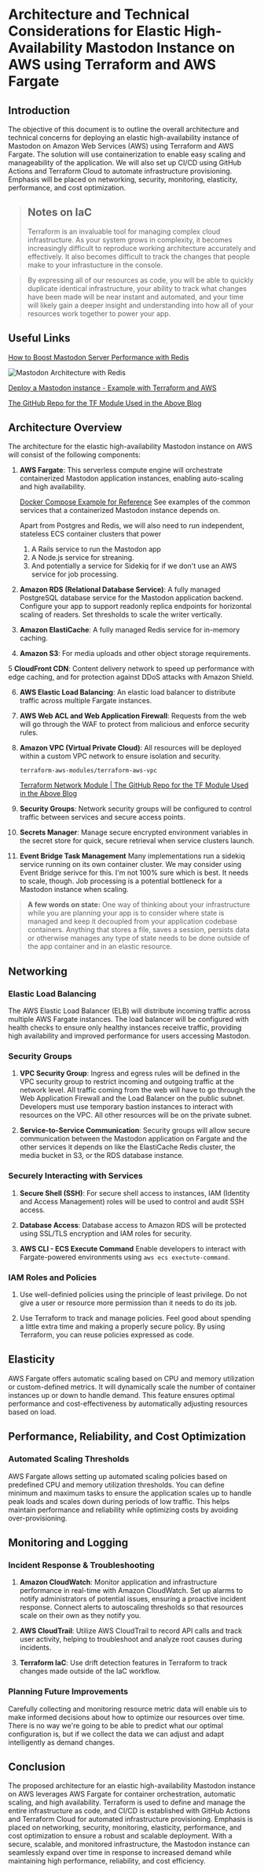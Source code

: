 # Architecture and Technical Considerations for Elastic High-Availability Mastodon Instance on AWS using Terraform and AWS Fargate

## Introduction

The objective of this document is to outline the overall architecture and technical concerns for deploying an elastic high-availability instance of Mastodon on Amazon Web Services (AWS) using Terraform and AWS Fargate. The solution will use containerization to enable easy scaling and manageability of the application. We will also set up CI/CD using GitHub Actions and Terraform Cloud to automate infrastructure provisioning. Emphasis will be placed on networking, security, monitoring, elasticity, performance, and cost optimization.

> ## Notes on IaC
> Terraform is an invaluable tool for managing complex cloud infrastructure. As your system grows in complexity, it becomes increasingly difficult to reproduce working architecture accurately and effectively. It also becomes difficult to track the changes that people make to your infrastucture in the console.

> By expressing all of our resources as code, you will be able to quickly duplicate identical infrastructure, your ability to track what changes have been made will be near instant and automated, and your time will likely gain a deeper insight and understanding into how all of your resources work together to power your app.

## Useful Links

[How to Boost Mastodon Server Performance with Redis](https://thenewstack.io/how-to-boost-mastodon-server-performance-with-redis/)

![Mastodon Architecture with Redis](../../images/mastodon-redis-example.png)

[Deploy a Mastodon instance - Example with Terraform and AWS](https://medium.com/@aureliendemilly/deploy-a-mastodon-instance-aec81d17f18a)

[The GitHub Repo for the TF Module Used in the Above Blog](https://github.com/ademilly/mastodon-aws-terraform)

## Architecture Overview

The architecture for the elastic high-availability Mastodon instance on AWS will consist of the following components:

1. **AWS Fargate**: This serverless compute engine will orchestrate containerized Mastodon application instances, enabling auto-scaling and high availability.

    [Docker Compose Example for Reference](https://github.com/mastodon/mastodon/blob/main/docker-compose.yml) See examples of the common services that a containerized Mastodon instance depends on. 
    
    Apart from Postgres and Redis, we will also need to run independent, stateless ECS container clusters that power
    
    1. A Rails service to run the Mastodon app
    2. A Node.js service for streaning.
    3. And potentially a service for Sidekiq for if we don't use an AWS service for job processing.


2. **Amazon RDS (Relational Database Service)**: A fully managed PostgreSQL database service for the Mastodon application backend. Configure your app to support readonly replica endpoints for horizontal scaling of readers. Set thresholds to scale the writer vertically.

3. **Amazon ElastiCache**: A fully managed Redis service for in-memory caching.

4. **Amazon S3**: For media uploads and other object storage requirements.

5  **CloudFront CDN**: Content delivery network to speed up performance with edge caching, and for protection against DDoS attacks with Amazon Shield.

6. **AWS Elastic Load Balancing**: An elastic load balancer to distribute traffic across multiple Fargate instances.

7. **AWS Web ACL and Web Application Firewall**: Requests from the web will go through the WAF to protect from malicious and enforce security rules.

8. **Amazon VPC (Virtual Private Cloud)**: All resources will be deployed within a custom VPC network to ensure isolation and security.

    `terraform-aws-modules/terraform-aws-vpc`

    [Terraform Network Module | The GitHub Repo for the TF Module Used in the Above Blog](https://github.com/ademilly/mastodon-aws-terraform)



9. **Security Groups**: Network security groups will be configured to control traffic between services and secure access points.

10. **Secrets Manager**: Manage secure encrypted environment variables in the secret store for quick, secure retrieval when service clusters launch.


11. **Event Bridge Task Management** Many implementations run a sidekiq service running on its own container cluster. We may consider using Event Bridge serivce for this. I'm not 100% sure which is best. It needs to scale, though. Job processing is a potential bottleneck for a Mastodon instance when scaling.

> **A few words on state:** One way of thinking about your infrastructure while you are planning your app is to consider where state is managed and keep it decoupled from your application codebase containers. Anything that stores a file, saves a session, persists data or otherwise manages any type of state needs to be done outside of the app container and in an elastic resource.  

## Networking

### Elastic Load Balancing

The AWS Elastic Load Balancer (ELB) will distribute incoming traffic across multiple AWS Fargate instances. The load balancer will be configured with health checks to ensure only healthy instances receive traffic, providing high availability and improved performance for users accessing Mastodon.

### Security Groups

1. **VPC Security Group**: Ingress and egress rules will be defined in the VPC security group to restrict incoming and outgoing traffic at the network level. All traffic coming from the web will have to go through the Web Application Firewall and the Load Balancer on the public subnet. Developers must use temporary bastion instances to interact with resources on the VPC. All other resources will be on the private subnet.

2. **Service-to-Service Communication**: Security groups will allow secure communication between the Mastodon application on Fargate and the other services it depends on like the ElastiCache Redis cluster, the media bucket in S3, or the RDS database instance.

### Securely Interacting with Services

1. **Secure Shell (SSH)**: For secure shell access to instances, IAM (Identity and Access Management) roles will be used to control and audit SSH access.

2. **Database Access**: Database access to Amazon RDS will be protected using SSL/TLS encryption and IAM roles for security.

3. **AWS CLI - ECS Execute Command** Enable developers to interact with Fargate-powered environments using `aws ecs exectute-command`.

### IAM Roles and Policies
1. Use well-definied policies using the principle of least privilege. Do not give a user or resource more permission than it needs to do its job.

2. Use Terraform to track and manage policies. Feel good about spending a little extra time and making a properly secure policy. By using Terraform, you can reuse policies expressed as code.

## Elasticity

AWS Fargate offers automatic scaling based on CPU and memory utilization or custom-defined metrics. It will dynamically scale the number of container instances up or down to handle demand. This feature ensures optimal performance and cost-effectiveness by automatically adjusting resources based on load.

## Performance, Reliability, and Cost Optimization

### Automated Scaling Thresholds

AWS Fargate allows setting up automated scaling policies based on predefined CPU and memory utilization thresholds. You can define minimum and maximum tasks to ensure the application scales up to handle peak loads and scales down during periods of low traffic. This helps maintain performance and reliability while optimizing costs by avoiding over-provisioning.

## Monitoring and Logging

### Incident Response & Troubleshooting

1. **Amazon CloudWatch**: Monitor application and infrastructure performance in real-time with Amazon CloudWatch. Set up alarms to notify administrators of potential issues, ensuring a proactive incident response. Connect alerts to autoscaling thresholds so that resources scale on their own as they notify you.

2. **AWS CloudTrail**: Utilize AWS CloudTrail to record API calls and track user activity, helping to troubleshoot and analyze root causes during incidents.

3. **Terraform IaC**: Use drift detection features in Terraform to track changes made outside of the IaC workflow.

### Planning Future Improvements

Carefully collecting and monitoring resource metric data will enable uis to make informed decisions about how to optimize our resources over time. There is no way we're going to be able to predict what our optimal configuration is, but if we collect the data we can adjust and adapt intelligently as demand changes.

## Conclusion

The proposed architecture for an elastic high-availability Mastodon instance on AWS leverages AWS Fargate for container orchestration, automatic scaling, and high availability. Terraform is used to define and manage the entire infrastructure as code, and CI/CD is established with GitHub Actions and Terraform Cloud for automated infrastructure provisioning. Emphasis is placed on networking, security, monitoring, elasticity, performance, and cost optimization to ensure a robust and scalable deployment. With a secure, scalable, and monitored infrastructure, the Mastodon instance can seamlessly expand over time in response to increased demand while maintaining high performance, reliability, and cost efficiency.